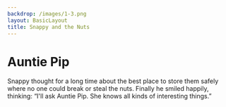 ```yaml
---
backdrop: /images/1-3.png
layout: BasicLayout
title: Snappy and the Nuts
---
```


# Auntie Pip

Snappy thought for a long time about the best place to store them safely where no one could break or steal the nuts. Finally he smiled happily, thinking: “I'll ask Auntie Pip.  She knows all kinds of interesting things.”

<Pagination previous="2" next="4"/>
